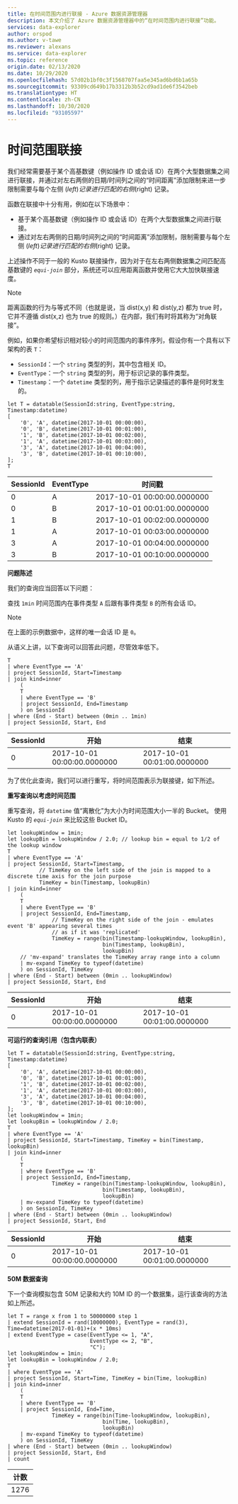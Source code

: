 ```yaml
---
title: 在时间范围内进行联接 - Azure 数据资源管理器
description: 本文介绍了 Azure 数据资源管理器中的“在时间范围内进行联接”功能。
services: data-explorer
author: orspod
ms.author: v-tawe
ms.reviewer: alexans
ms.service: data-explorer
ms.topic: reference
origin.date: 02/13/2020
ms.date: 10/29/2020
ms.openlocfilehash: 57d02b1bf0c3f1568707faa5e345ad6bd6b1a65b
ms.sourcegitcommit: 93309cd649b17b3312b3b52cd9ad1de6f3542beb
ms.translationtype: HT
ms.contentlocale: zh-CN
ms.lasthandoff: 10/30/2020
ms.locfileid: "93105597"
---
```

# <a name="time-window-join"></a>时间范围联接

我们经常需要基于某个高基数键（例如操作 ID 或会话 ID）在两个大型数据集之间进行联接，并通过对左右两侧的日期/时间列之间的“时间距离”添加限制来进一步限制需要与每个左侧 ($left) 记录进行匹配的右侧 ($right) 记录。

函数在联接中十分有用，例如在以下场景中：
* 基于某个高基数键（例如操作 ID 或会话 ID）在两个大型数据集之间进行联接。
* 通过对左右两侧的日期/时间列之间的“时间距离”添加限制，限制需要与每个左侧 ($left) 记录进行匹配的右侧 ($right) 记录。

上述操作不同于一般的 Kusto 联接操作，因为对于在左右两侧数据集之间匹配高基数键的 *`equi-join`* 部分，系统还可以应用距离函数并使用它大大加快联接速度。

> [!NOTE]
> 距离函数的行为与等式不同（也就是说，当 dist(x,y) 和 dist(y,z) 都为 true 时，它并不遵循 dist(x,z) 也为 true 的规则。）在内部，我们有时将其称为“对角联接”。

例如，如果你希望标识相对较小的时间范围内的事件序列，假设你有一个具有以下架构的表 `T`：

* `SessionId`：一个 `string` 类型的列，其中包含相关 ID。
* `EventType`：一个 `string` 类型的列，用于标识记录的事件类型。
* `Timestamp`：一个 `datetime` 类型的列，用于指示记录描述的事件是何时发生的。

<!-- csl: https://help.kusto.chinacloudapi.cn:443/Samples -->
```kusto
let T = datatable(SessionId:string, EventType:string, Timestamp:datetime)
[
    '0', 'A', datetime(2017-10-01 00:00:00),
    '0', 'B', datetime(2017-10-01 00:01:00),
    '1', 'B', datetime(2017-10-01 00:02:00),
    '1', 'A', datetime(2017-10-01 00:03:00),
    '3', 'A', datetime(2017-10-01 00:04:00),
    '3', 'B', datetime(2017-10-01 00:10:00),
];
T
```

|SessionId|EventType|时间戳|
|---|---|---|
|0|A|2017-10-01 00:00:00.0000000|
|0|B|2017-10-01 00:01:00.0000000|
|1|B|2017-10-01 00:02:00.0000000|
|1|A|2017-10-01 00:03:00.0000000|
|3|A|2017-10-01 00:04:00.0000000|
|3|B|2017-10-01 00:10:00.0000000|


**问题陈述**

我们的查询应当回答以下问题：

   查找 `1min` 时间范围内在事件类型 `A` 后跟有事件类型 `B` 的所有会话 ID。

> [!NOTE]
> 在上面的示例数据中，这样的唯一会话 ID 是 `0`。

从语义上讲，以下查询可以回答此问题，尽管效率低下。

```kusto
T 
| where EventType == 'A'
| project SessionId, Start=Timestamp
| join kind=inner
    (
    T 
    | where EventType == 'B'
    | project SessionId, End=Timestamp
    ) on SessionId
| where (End - Start) between (0min .. 1min)
| project SessionId, Start, End 

```

|SessionId|开始|结束|
|---|---|---|
|0|2017-10-01 00:00:00.0000000|2017-10-01 00:01:00.0000000|

为了优化此查询，我们可以进行重写，将时间范围表示为联接键，如下所述。

**重写查询以考虑时间范围**

重写查询，将 `datetime` 值“离散化”为大小为时间范围大小一半的 Bucket。 使用 Kusto 的 *`equi-join`* 来比较这些 Bucket ID。

```kusto
let lookupWindow = 1min;
let lookupBin = lookupWindow / 2.0; // lookup bin = equal to 1/2 of the lookup window
T 
| where EventType == 'A'
| project SessionId, Start=Timestamp,
          // TimeKey on the left side of the join is mapped to a discrete time axis for the join purpose
          TimeKey = bin(Timestamp, lookupBin)
| join kind=inner
    (
    T 
    | where EventType == 'B'
    | project SessionId, End=Timestamp,
              // TimeKey on the right side of the join - emulates event 'B' appearing several times
              // as if it was 'replicated'
              TimeKey = range(bin(Timestamp-lookupWindow, lookupBin),
                              bin(Timestamp, lookupBin),
                              lookupBin)
    // 'mv-expand' translates the TimeKey array range into a column
    | mv-expand TimeKey to typeof(datetime)
    ) on SessionId, TimeKey 
| where (End - Start) between (0min .. lookupWindow)
| project SessionId, Start, End 
```

|SessionId|开始|结束|
|---|---|---|
|0|2017-10-01 00:00:00.0000000|2017-10-01 00:01:00.0000000|

**可运行的查询引用（包含内联表）**

<!-- csl: https://help.kusto.chinacloudapi.cn:443/Samples -->
```kusto
let T = datatable(SessionId:string, EventType:string, Timestamp:datetime)
[
    '0', 'A', datetime(2017-10-01 00:00:00),
    '0', 'B', datetime(2017-10-01 00:01:00),
    '1', 'B', datetime(2017-10-01 00:02:00),
    '1', 'A', datetime(2017-10-01 00:03:00),
    '3', 'A', datetime(2017-10-01 00:04:00),
    '3', 'B', datetime(2017-10-01 00:10:00),
];
let lookupWindow = 1min;
let lookupBin = lookupWindow / 2.0;
T 
| where EventType == 'A'
| project SessionId, Start=Timestamp, TimeKey = bin(Timestamp, lookupBin)
| join kind=inner
    (
    T 
    | where EventType == 'B'
    | project SessionId, End=Timestamp,
              TimeKey = range(bin(Timestamp-lookupWindow, lookupBin),
                              bin(Timestamp, lookupBin),
                              lookupBin)
    | mv-expand TimeKey to typeof(datetime)
    ) on SessionId, TimeKey 
| where (End - Start) between (0min .. lookupWindow)
| project SessionId, Start, End 
```

|SessionId|开始|结束|
|---|---|---|
|0|2017-10-01 00:00:00.0000000|2017-10-01 00:01:00.0000000|


**50M 数据查询**

下一个查询模拟包含 50M 记录和大约 10M ID 的一个数据集，运行该查询的方法如上所述。

<!-- csl: https://help.kusto.chinacloudapi.cn:443/Samples -->
```kusto
let T = range x from 1 to 50000000 step 1
| extend SessionId = rand(10000000), EventType = rand(3), Time=datetime(2017-01-01)+(x * 10ms)
| extend EventType = case(EventType <= 1, "A",
                          EventType <= 2, "B",
                          "C");
let lookupWindow = 1min;
let lookupBin = lookupWindow / 2.0;
T 
| where EventType == 'A'
| project SessionId, Start=Time, TimeKey = bin(Time, lookupBin)
| join kind=inner
    (
    T 
    | where EventType == 'B'
    | project SessionId, End=Time, 
              TimeKey = range(bin(Time-lookupWindow, lookupBin), 
                              bin(Time, lookupBin),
                              lookupBin)
    | mv-expand TimeKey to typeof(datetime)
    ) on SessionId, TimeKey 
| where (End - Start) between (0min .. lookupWindow)
| project SessionId, Start, End 
| count 
```

|计数|
|---|
|1276|
